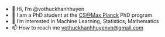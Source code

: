 - 👋 Hi, I’m @vothuckhanhhuyen
- 🌱 I am a PhD student at the [CS@Max Planck](https://www.cis.mpg.de/cs-max-planck/) PhD program
- 👀 I’m interested in Machine Learning, Statistics, Mathematics
- 📫 How to reach me vothuckhanhhuyenvn@gmail.com

<!---
vothuckhanhhuyen/vothuckhanhhuyen is a ✨ special ✨ repository because its `README.md` (this file) appears on your GitHub profile.
You can click the Preview link to take a look at your changes.
--->
